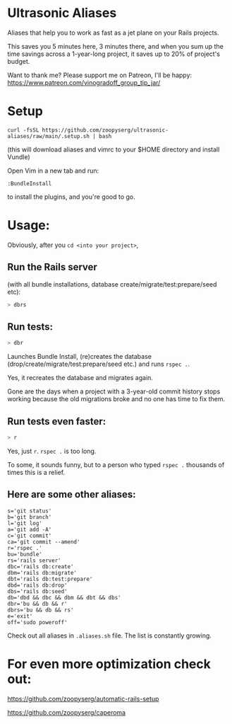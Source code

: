 # Ultrasonic Aliases
Aliases that help you to work as fast as a jet plane on your Rails projects.

This saves you 5 minutes here, 3 minutes there, and when you sum up the time savings across a 1-year-long project, it saves up to 20% of project's budget.

Want to thank me?
Please support me on Patreon, I'll be happy: https://www.patreon.com/vinogradoff_group_tip_jar/

# Setup
````
curl -fsSL https://github.com/zoopyserg/ultrasonic-aliases/raw/main/.setup.sh | bash
````
(this will download aliases and vimrc to your $HOME directory and install Vundle)

Open Vim in a new tab and run:
````
:BundleInstall
````
to install the plugins, and you're good to go.

# Usage:
Obviously, after you `cd <into your project>`,

## Run the Rails server
(with all bundle installations, database create/migrate/test:prepare/seed etc):
````bash
> dbrs
````

## Run tests:
````bash
> dbr
````
Launches Bundle Install, (re)creates the database (drop/create/migrate/test:prepare/seed etc.) and runs `rspec .`.

Yes, it recreates the database and migrates again.

Gone are the days when a project with a 3-year-old commit history stops working because the old migrations broke and no one has time to fix them.

## Run tests even faster:
````bash
> r
````
Yes, just `r`. `rspec .` is too long.

To some, it sounds funny, but to a person who typed `rspec .` thousands of times this is a relief.

## Here are some other aliases:
````
s='git status'
b='git branch'
l='git log'
a='git add -A'
c='git commit'
ca='git commit --amend'
r='rspec .'
bu='bundle'
rs='rails server'
dbc='rails db:create'
dbm='rails db:migrate'
dbt='rails db:test:prepare'
dbd='rails db:drop'
dbs='rails db:seed'
db='dbd && dbc && dbm && dbt && dbs'
dbr='bu && db && r'
dbrs='bu && db && rs'
e='exit'
off='sudo poweroff'
````

Check out all aliases in `.aliases.sh` file.
The list is constantly growing.

# For even more optimization check out:
https://github.com/zoopyserg/automatic-rails-setup

https://github.com/zoopyserg/caperoma
